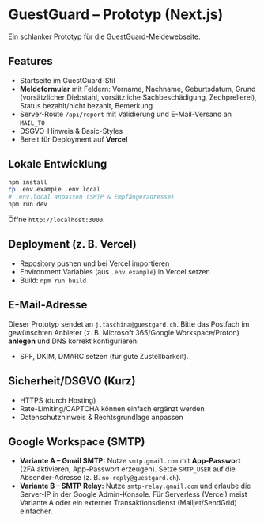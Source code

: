# GuestGuard – Prototyp (Next.js)

Ein schlanker Prototyp für die GuestGuard-Meldewebseite.

## Features
- Startseite im GuestGuard-Stil
- **Meldeformular** mit Feldern: Vorname, Nachname, Geburtsdatum, Grund (vorsätzlicher Diebstahl, vorsätzliche Sachbeschädigung, Zechprellerei), Status bezahlt/nicht bezahlt, Bemerkung
- Server-Route `/api/report` mit Validierung und E-Mail-Versand an `MAIL_TO`
- DSGVO-Hinweis & Basic-Styles
- Bereit für Deployment auf **Vercel**

## Lokale Entwicklung
```bash
npm install
cp .env.example .env.local
# .env.local anpassen (SMTP & Empfängeradresse)
npm run dev
```

Öffne `http://localhost:3000`.

## Deployment (z. B. Vercel)
- Repository pushen und bei Vercel importieren
- Environment Variables (aus `.env.example`) in Vercel setzen
- Build: `npm run build`

## E-Mail-Adresse
Dieser Prototyp sendet an `j.taschina@guestgard.ch`. Bitte das Postfach im gewünschten Anbieter (z. B. Microsoft 365/Google Workspace/Proton) **anlegen** und DNS korrekt konfigurieren:
- SPF, DKIM, DMARC setzen (für gute Zustellbarkeit).

## Sicherheit/DSGVO (Kurz)
- HTTPS (durch Hosting)
- Rate-Limiting/CAPTCHA können einfach ergänzt werden
- Datenschutzhinweis & Rechtsgrundlage anpassen


## Google Workspace (SMTP)
- **Variante A – Gmail SMTP:** Nutze `smtp.gmail.com` mit **App-Passwort** (2FA aktivieren, App-Passwort erzeugen). Setze `SMTP_USER` auf die Absender-Adresse (z. B. `no-reply@guestgard.ch`).
- **Variante B – SMTP Relay:** Nutze `smtp-relay.gmail.com` und erlaube die Server-IP in der Google Admin-Konsole. Für Serverless (Vercel) meist Variante A oder ein externer Transaktionsdienst (Mailjet/SendGrid) einfacher.
